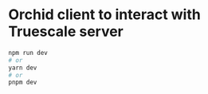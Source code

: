 # Orchid client to interact with Truescale server

```bash
npm run dev
# or
yarn dev
# or
pnpm dev
```

